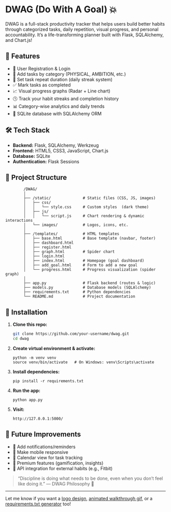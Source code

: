 # DWAG (Do With A Goal) 💥

DWAG is a full-stack productivity tracker that helps users build better habits through categorized tasks, daily repetition, visual progress, and personal accountability. It’s a life-transforming planner built with Flask, SQLAlchemy, and Chart.js!

## 🚀 Features

- 🔐 User Registration & Login
- 📝 Add tasks by category (PHYSICAL, AMBITION, etc.)
- 🔁 Set task repeat duration (daily streak system)
- ✅ Mark tasks as completed
- 📈 Visual progress graphs (Radar + Line chart)
- 🕓 Track your habit streaks and completion history
- 📊 Category-wise analytics and daily trends
- 💾 SQLite database with SQLAlchemy ORM

## 🛠️ Tech Stack

- **Backend:** Flask, SQLAlchemy, Werkzeug
- **Frontend:** HTML5, CSS3, JavaScript, Chart.js
- **Database:** SQLite
- **Authentication:** Flask Sessions

## 📁 Project Structure

```
        /DWAG/  
        │  
        ├── /static/              # Static files (CSS, JS, images)  
        │   ├── css/  
        │   │   └── style.css     # Custom styles  (dark theme) 
        │   ├── js/  
        │   │   └── script.js     # Chart rendering & dynamic interactions  
        │   └── images/           # Logos, icons, etc.  
        │  
        ├── /templates/           # HTML templates    
        │   ├── base.html         # Base template (navbar, footer)  
        │   ├── dashboard.html
        │   ├── register.html
        │   ├── graph.html        # Spider chart
        │   ├── login.html
        │   ├── index.html        # Homepage (goal dashboard)  
        │   ├── add_goal.html     # Form to add a new goal  
        │   └── progress.html     # Progress visualization (spider graph)  
        │  
        ├── app.py                # Flask backend (routes & logic)  
        ├── models.py             # Database models (SQLAlchemy)  
        ├── requirements.txt      # Python dependencies  
        └── README.md             # Project documentation  

```


## 📌 Installation

1. **Clone this repo:**
    ```bash
    git clone https://github.com/your-username/dwag.git
    cd dwag
    ```

2. **Create virtual environment & activate:**
    ```
    python -m venv venv
    source venv/bin/activate   # On Windows: venv\Scripts\activate
    ```

3. **Install dependencies:**
    ```
    pip install -r requirements.txt
    ```

4. **Run the app:**
    ```
    python app.py
    ```
5. **Visit:**
    ```
    http://127.0.0.1:5000/
    ```

## 🧠 Future Improvements

- 🧬 Add notifications/reminders
- 📱 Make mobile responsive
- 📅 Calendar view for task tracking
- 💎 Premium features (gamification, insights)
- 🧩 API integration for external habits (e.g., Fitbit)

> “Discipline is doing what needs to be done, even when you don’t feel like doing it.” — DWAG Philosophy 💯


---

Let me know if you want a [logo design](f), [animated walkthrough gif](f), or a [requirements.txt generator](f) too!
